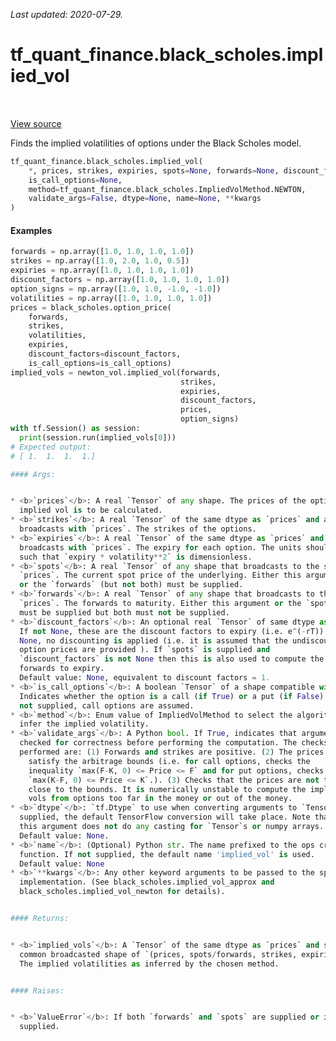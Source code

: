 <!--
This file is generated by a tool. Do not edit directly.
For open-source contributions the docs will be updated automatically.
-->

*Last updated: 2020-07-29.*

<div itemscope itemtype="http://developers.google.com/ReferenceObject">
<meta itemprop="name" content="tf_quant_finance.black_scholes.implied_vol" />
<meta itemprop="path" content="Stable" />
</div>

# tf_quant_finance.black_scholes.implied_vol

<!-- Insert buttons and diff -->

<table class="tfo-notebook-buttons tfo-api" align="left">
</table>

<a target="_blank" href="https://github.com/google/tf-quant-finance/blob/master/tf_quant_finance/black_scholes/implied_vol_lib.py">View source</a>



Finds the implied volatilities of options under the Black Scholes model.

```python
tf_quant_finance.black_scholes.implied_vol(
    *, prices, strikes, expiries, spots=None, forwards=None, discount_factors=None,
    is_call_options=None,
    method=tf_quant_finance.black_scholes.ImpliedVolMethod.NEWTON,
    validate_args=False, dtype=None, name=None, **kwargs
)
```



<!-- Placeholder for "Used in" -->

#### Examples
```python
forwards = np.array([1.0, 1.0, 1.0, 1.0])
strikes = np.array([1.0, 2.0, 1.0, 0.5])
expiries = np.array([1.0, 1.0, 1.0, 1.0])
discount_factors = np.array([1.0, 1.0, 1.0, 1.0])
option_signs = np.array([1.0, 1.0, -1.0, -1.0])
volatilities = np.array([1.0, 1.0, 1.0, 1.0])
prices = black_scholes.option_price(
    forwards,
    strikes,
    volatilities,
    expiries,
    discount_factors=discount_factors,
    is_call_options=is_call_options)
implied_vols = newton_vol.implied_vol(forwards,
                                      strikes,
                                      expiries,
                                      discount_factors,
                                      prices,
                                      option_signs)
with tf.Session() as session:
  print(session.run(implied_vols[0]))
# Expected output:
# [ 1.  1.  1.  1.]

#### Args:


* <b>`prices`</b>: A real `Tensor` of any shape. The prices of the options whose
  implied vol is to be calculated.
* <b>`strikes`</b>: A real `Tensor` of the same dtype as `prices` and a shape that
  broadcasts with `prices`. The strikes of the options.
* <b>`expiries`</b>: A real `Tensor` of the same dtype as `prices` and a shape that
  broadcasts with `prices`. The expiry for each option. The units should be
  such that `expiry * volatility**2` is dimensionless.
* <b>`spots`</b>: A real `Tensor` of any shape that broadcasts to the shape of the
  `prices`. The current spot price of the underlying. Either this argument
  or the `forwards` (but not both) must be supplied.
* <b>`forwards`</b>: A real `Tensor` of any shape that broadcasts to the shape of
  `prices`. The forwards to maturity. Either this argument or the `spots`
  must be supplied but both must not be supplied.
* <b>`discount_factors`</b>: An optional real `Tensor` of same dtype as the `prices`.
  If not None, these are the discount factors to expiry (i.e. e^(-rT)). If
  None, no discounting is applied (i.e. it is assumed that the undiscounted
  option prices are provided ). If `spots` is supplied and
  `discount_factors` is not None then this is also used to compute the
  forwards to expiry.
  Default value: None, equivalent to discount factors = 1.
* <b>`is_call_options`</b>: A boolean `Tensor` of a shape compatible with `prices`.
  Indicates whether the option is a call (if True) or a put (if False). If
  not supplied, call options are assumed.
* <b>`method`</b>: Enum value of ImpliedVolMethod to select the algorithm to use to
  infer the implied volatility.
* <b>`validate_args`</b>: A Python bool. If True, indicates that arguments should be
  checked for correctness before performing the computation. The checks
  performed are: (1) Forwards and strikes are positive. (2) The prices
    satisfy the arbitrage bounds (i.e. for call options, checks the
    inequality `max(F-K, 0) <= Price <= F` and for put options, checks that
    `max(K-F, 0) <= Price <= K`.). (3) Checks that the prices are not too
    close to the bounds. It is numerically unstable to compute the implied
    vols from options too far in the money or out of the money.
* <b>`dtype`</b>: `tf.Dtype` to use when converting arguments to `Tensor`s. If not
  supplied, the default TensorFlow conversion will take place. Note that
  this argument does not do any casting for `Tensor`s or numpy arrays.
  Default value: None.
* <b>`name`</b>: (Optional) Python str. The name prefixed to the ops created by this
  function. If not supplied, the default name 'implied_vol' is used.
  Default value: None
* <b>`**kwargs`</b>: Any other keyword arguments to be passed to the specific
  implementation. (See black_scholes.implied_vol_approx and
  black_scholes.implied_vol_newton for details).


#### Returns:


* <b>`implied_vols`</b>: A `Tensor` of the same dtype as `prices` and shape as the
  common broadcasted shape of `(prices, spots/forwards, strikes, expiries)`.
  The implied volatilities as inferred by the chosen method.


#### Raises:


* <b>`ValueError`</b>: If both `forwards` and `spots` are supplied or if neither is
  supplied.